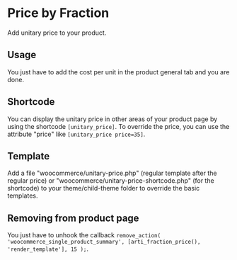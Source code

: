 # Price by Fraction

Add unitary price to your product.

## Usage

You just have to add the cost per unit in the product general tab and you are done.

## Shortcode

You can display the unitary price in other areas of your product page by using the shortcode `[unitary_price]`.
To override the price, you can use the attribute "price" like `[unitary_price price=35]`.

## Template

Add a file "woocommerce/unitary-price.php" (regular template after the regular price) or "woocommerce/unitary-price-shortcode.php" (for the shortcode) to your theme/child-theme folder to override the basic templates.

## Removing from product page

You just have to unhook the callback `remove_action( 'woocommerce_single_product_summary', [arti_fraction_price(), 'render_template'], 15 );`.

